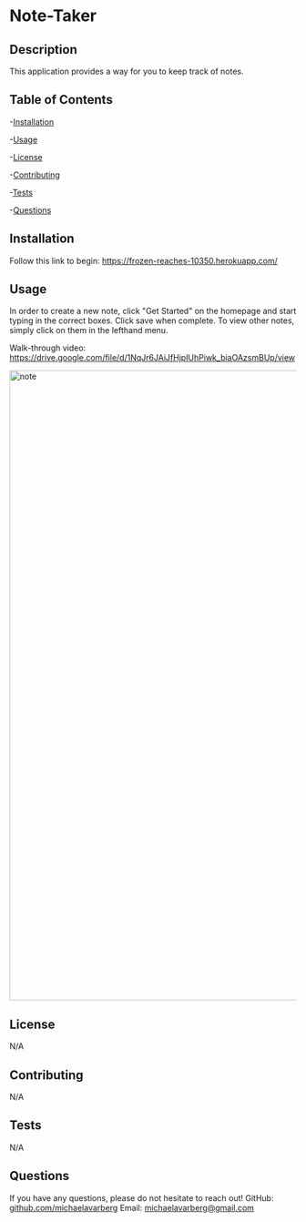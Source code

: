 
  # Note-Taker 
  
  

## Description
  
This application provides a way for you to keep track of notes. 

  ## Table of Contents
  
  -[Installation](#installation)   

  -[Usage](#usage) 

  -[License](#license)  

  -[Contributing](#contributing)   

  -[Tests](#tests)   

  -[Questions](#questions)  
  
  
  ## Installation
  
  Follow this link to begin: https://frozen-reaches-10350.herokuapp.com/

  ## Usage
    
In order to create a new note, click "Get Started" on the homepage and start typing in the correct boxes. Click save when complete. To view other notes, simply click on them in the lefthand menu.

Walk-through video: https://drive.google.com/file/d/1NqJr6JAiJfHjpIUhPiwk_biaOAzsmBUp/view

<img width="1107" alt="note" src="https://user-images.githubusercontent.com/107958109/188751142-42e4fae8-6b89-48c1-8e63-0c9cd1b11440.PNG">

  ## License
  
 N/A

  ## Contributing

N/A

  ## Tests

N/A

  ## Questions

If you have any questions, please do not hesitate to reach out! 
GitHub: [github.com/michaelavarberg](https://github.com/michaelavarberg)
Email: [michaelavarberg@gmail.com](mailto:michaelavarberg@gmail.com)
